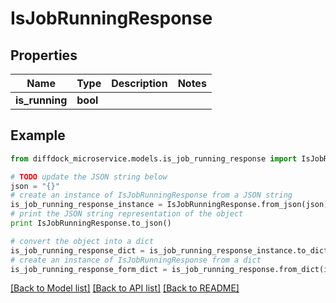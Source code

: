 # IsJobRunningResponse


## Properties

Name | Type | Description | Notes
------------ | ------------- | ------------- | -------------
**is_running** | **bool** |  | 

## Example

```python
from diffdock_microservice.models.is_job_running_response import IsJobRunningResponse

# TODO update the JSON string below
json = "{}"
# create an instance of IsJobRunningResponse from a JSON string
is_job_running_response_instance = IsJobRunningResponse.from_json(json)
# print the JSON string representation of the object
print IsJobRunningResponse.to_json()

# convert the object into a dict
is_job_running_response_dict = is_job_running_response_instance.to_dict()
# create an instance of IsJobRunningResponse from a dict
is_job_running_response_form_dict = is_job_running_response.from_dict(is_job_running_response_dict)
```
[[Back to Model list]](../README.md#documentation-for-models) [[Back to API list]](../README.md#documentation-for-api-endpoints) [[Back to README]](../README.md)


